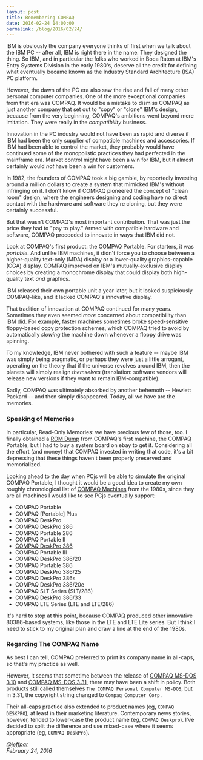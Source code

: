 ```yaml
---
layout: post
title: Remembering COMPAQ
date: 2016-02-24 14:00:00
permalink: /blog/2016/02/24/
---
```


IBM is obviously the company everyone thinks of first when we talk about the IBM PC -- after all, IBM is right
there in the name.  They designed the thing.  So IBM, and in particular the folks who worked in Boca Raton at IBM's
Entry Systems Division in the early 1980's, deserve all the credit for defining what eventually became known as the
Industry Standard Architecture (ISA) PC platform.

However, the dawn of the PC era also saw the rise and fall of many other personal computer companies.
One of the more exceptional companies from that era was COMPAQ.  It would be a mistake to dismiss COMPAQ as just
another company that set out to "copy" or "clone" IBM's design, because from the very beginning, COMPAQ's ambitions
went beyond mere imitation.  They were really in the *compatibility* business.

Innovation in the PC industry would not have been as rapid and diverse if IBM had been the only supplier of
compatible machines and accessories.  If IBM had been able to control the market, they probably would have continued
some of the monopolistic practices they had perfected in the mainframe era.  Market control might have been a win for
IBM, but it almost certainly would *not* have been a win for customers.

In 1982, the founders of COMPAQ took a big gamble, by reportedly investing around a million dollars to create
a system that mimicked IBM's without infringing on it.  I don't know if COMPAQ pioneered the concept of "clean room"
design, where the engineers designing and coding have no direct contact with the hardware and software they're cloning,
but they were certainly successful.

But that wasn't COMPAQ's most important contribution.  That was just the price they had to "pay to play."  Armed with
compatible hardware and software, COMPAQ proceeded to innovate in ways that IBM did not.

Look at COMPAQ's first product: the COMPAQ Portable.  For starters, it was *portable*.  And unlike
IBM machines, it didn't force you to choose between a higher-quality text-only (MDA) display or a lower-quality
graphics-capable (CGA) display.  COMPAQ improved on IBM's mutually-exclusive display choices by creating a monochrome
display that could display both high-quality text *and* graphics.

IBM released their own portable unit a year later, but it looked suspiciously COMPAQ-like, and it lacked COMPAQ's
innovative display.

That tradition of innovation at COMPAQ continued for many years.  Sometimes they even seemed *more* concerned about
compatibility than IBM did.  For example, faster machines sometimes broke speed-sensitive floppy-based copy protection
schemes, which COMPAQ tried to avoid by automatically *slowing* the machine down whenever a floppy drive was spinning.

To my knowledge, IBM never bothered with such a feature -- maybe IBM was simply being pragmatic, or perhaps they were
just a little arrogant, operating on the theory that if the universe revolves around IBM, then the planets will
simply realign *themselves* (translation: software vendors will release new versions if they want to remain IBM-compatible).

Sadly, COMPAQ was ultimately absorbed by another behemoth -- Hewlett Packard -- and then simply disappeared.  Today,
all we have are the memories.

### Speaking of Memories

In particular, Read-Only Memories: we have precious few of those, too.  I finally obtained
a [ROM Dump](/devices/pc/rom/compaq/bios/portable/) from COMPAQ's first machine, the COMPAQ Portable, but I had to buy
a system board on ebay to get it.  Considering all the effort (and money) that COMPAQ invested in writing that code,
it's a bit depressing that these things haven't been properly preserved and memorialized.

Looking ahead to the day when PCjs will be able to simulate the original COMPAQ Portable, I thought it would be a good
idea to create my own roughly chronological list of [COMPAQ Machines](/devices/pc/machine/compaq/) from the 1980s,
since they are all machines I would like to see PCjs eventually support:

 - COMPAQ Portable
 - COMPAQ [Portable] Plus
 - COMPAQ DeskPro
 - COMPAQ DeskPro 286
 - COMPAQ Portable 286
 - COMPAQ Portable II
 - [COMPAQ DeskPro 386](/devices/pc/machine/compaq/deskpro386/)
 - COMPAQ Portable III
 - COMPAQ DeskPro 386/20
 - COMPAQ Portable 386
 - COMPAQ DeskPro 386/25
 - COMPAQ DeskPro 386s
 - COMPAQ DeskPro 386/20e
 - COMPAQ SLT Series (SLT/286)
 - COMPAQ DeskPro 386/33
 - COMPAQ LTE Series (LTE and LTE/286)

It's hard to stop at this point, because COMPAQ produced other innovative 80386-based systems, like those in the LTE
and LTE Lite series.  But I think I need to stick to my original plan and draw a line at the end of the 1980s.

### Regarding The COMPAQ Name

As best I can tell, COMPAQ preferred to print its company name in all-caps, so that's my practice as well.

However, it seems that sometime between the release of [COMPAQ MS-DOS 3.10](/disks/pc/dos/compaq/3.10/) and
[COMPAQ MS-DOS 3.31](/disks/pc/dos/compaq/3.31/), there may have been a shift in policy.  Both products still
called themselves `The COMPAQ Personal Computer MS-DOS`, but in 3.31, the copyright string changed to
`Compaq Computer Corp.`

Their all-caps practice also extended to product names (eg, `COMPAQ DESKPRO`), at least in their marketing literature.
Contemporary news stories, however, tended to lower-case the product name (eg, `COMPAQ Deskpro`).  I've decided to
split the difference and use mixed-case where it seems appropriate (eg, `COMPAQ DeskPro`).

*[@jeffpar](http://twitter.com/jeffpar)*  
*February 24, 2016*
